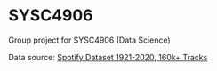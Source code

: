 # SYSC4906
Group project for SYSC4906 (Data Science)

Data source: [Spotify Dataset 1921-2020, 160k+ Tracks](https://www.kaggle.com/yamaerenay/spotify-dataset-19212020-160k-tracks)

